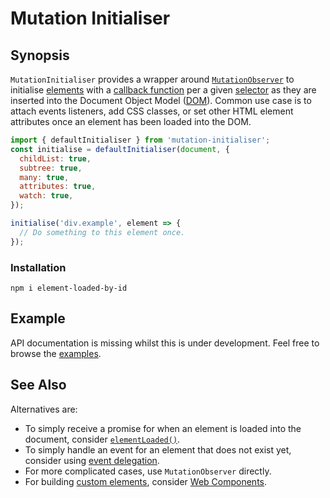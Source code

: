 # Mutation Initialiser

## Synopsis

`MutationInitialiser` provides a wrapper around
[`MutationObserver`](https://developer.mozilla.org/en-US/docs/Web/API/MutationObserver/MutationObserver)
to initialise
[elements](https://developer.mozilla.org/en-US/docs/Web/API/HTMLElement) with a
[callback
function](https://developer.mozilla.org/en-US/docs/Glossary/Callback_function)
per a given
[selector](https://developer.mozilla.org/en-US/docs/Learn/CSS/Building_blocks/Selectors)
as they are inserted into the Document Object Model
([DOM](https://developer.mozilla.org/en-US/docs/Web/API/Document_Object_Model)).
Common use case is to attach events listeners, add CSS classes, or set other
HTML element attributes once an element has been loaded into the DOM.

```javascript
import { defaultInitialiser } from 'mutation-initialiser';
const initialise = defaultInitialiser(document, {
  childList: true,
  subtree: true,
  many: true,
  attributes: true,
  watch: true,
});

initialise('div.example', element => {
  // Do something to this element once.
});
```

### Installation

```console
npm i element-loaded-by-id
```

## Example

API documentation is missing whilst this is under development.
Feel free to browse the [examples](https://bezborodow.github.io/mutation-initialiser/examples/).

## See Also

Alternatives are:

  * To simply receive a promise for when an element is loaded into the document,
    consider [`elementLoaded()`](https://www.npmjs.com/package/element-loaded).
  * To simply handle an event for an element that does not exist yet, consider using
    [event delegation](https://developer.mozilla.org/en-US/docs/Learn/JavaScript/Building_blocks/Events).
  * For more complicated cases, use `MutationObserver` directly.
  * For building [custom elements](https://developer.mozilla.org/en-US/docs/Web/API/Web_components/Using_custom_elements),
    consider [Web Components](https://developer.mozilla.org/en-US/docs/Web/API/Web_components).
